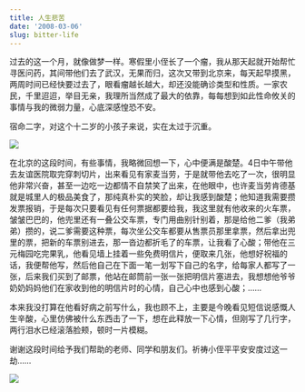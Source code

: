```yaml
---
title: 人生悲苦
date: '2008-03-06'
slug: bitter-life
---
```


过去的这一个月，就像做梦一样。寒假里小侄长了一个瘤，我从那天起就开始帮忙寻医问药，其间带他们去了武汉，无果而归，这次又带到北京来，每天起早摸黑，两周时间已经快要过去了，眼看瘤越长越大，却还没能确诊类型和性质。一家农民，千里迢迢，举目无亲，我理所当然成了最大的依靠，每每想到如此性命攸关的事情与我的微弱力量，心底深感惶恐不安。

宿命二字，对这个十二岁的小孩子来说，实在太过于沉重。

![](http://i.imgur.com/Hbhnj.jpg)

在北京的这段时间，有些事情，我略微回想一下，心中便满是酸楚。4日中午带他去友谊医院取完穿刺切片，出来看见有家麦当劳，于是就带他去吃了一次，很明显他非常兴奋，甚至一边吃一边都情不自禁笑了出来，在他眼中，也许麦当劳肯德基就是城里人的极品美食了，那纯真朴实的笑脸，却让我感到酸楚；他知道我需要攒发票报销，于是每次只要看见有任何票据都要给我，我这里就有他收来的火车票，皱皱巴巴的，他兜里还有一叠公交车票，专门用曲别针别着，那是给他二爹（我弟弟）攒的，说二爹需要这种票，每次坐公交车都要从售票员那里拿票，然后拿出兜里的票，把新的车票别进去，那一沓边都折毛了的车票，让我看了心酸；带他在三元梅园吃完果乳，他看见墙上挂着一些免费明信片，便取来几张，他想好祝福的话，我便帮他写，然后他自己在下面一笔一划写下自己的名字，给每家人都写了一张，后来我们买到了邮票，他站在邮筒前一张一张把明信片塞进去，我想想他爷爷奶奶妈妈他们在家收到他的明信片时的心情，自己心中也感到心酸；……

本来我没打算在他看好病之前写什么，我也顾不上，主要是今晚看见短信说感慨人生辛酸，心里仿佛被什么东西击了一下，想在此释放一下心情，但刚写了几行字，两行泪水已经滚落脸颊，顿时一片模糊。

谢谢这段时间给予我们帮助的老师、同学和朋友们。祈祷小侄平平安安度过这一劫……

![](http://i.imgur.com/i97it.jpg)


